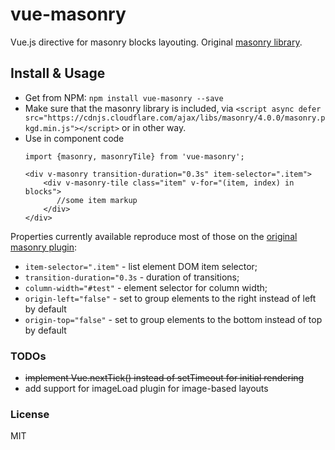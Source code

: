# vue-masonry

Vue.js directive for masonry blocks layouting. Original [masonry library](http://masonry.desandro.com/).

## Install & Usage

 - Get from NPM:  ```npm install vue-masonry --save ```
 - Make sure that the masonry library is included, via ```<script async defer src="https://cdnjs.cloudflare.com/ajax/libs/masonry/4.0.0/masonry.pkgd.min.js"></script>``` or in other way.
 - Use in component code
    ```
    import {masonry, masonryTile} from 'vue-masonry';

    <div v-masonry transition-duration="0.3s" item-selector=".item">
        <div v-masonry-tile class="item" v-for="(item, index) in blocks">
           //some item markup
        </div>
    </div>
    ```



Properties currently available reproduce most of those on the [original masonry plugin](http://masonry.desandro.com/options.html):

 - ```item-selector=".item"``` - list element DOM item selector;
 - ```transition-duration="0.3s``` - duration of transitions;
 - ```column-width="#test"``` - element selector for column width;
 - ```origin-left="false"``` - set to group elements to the right instead of left by default
 - ```origin-top="false"``` - set to group elements to the bottom instead of top by default

### TODOs

 - <s>implement Vue.nextTick() instead of setTimeout for initial rendering</s>
 - add support for imageLoad plugin for image-based layouts

### License

 MIT
